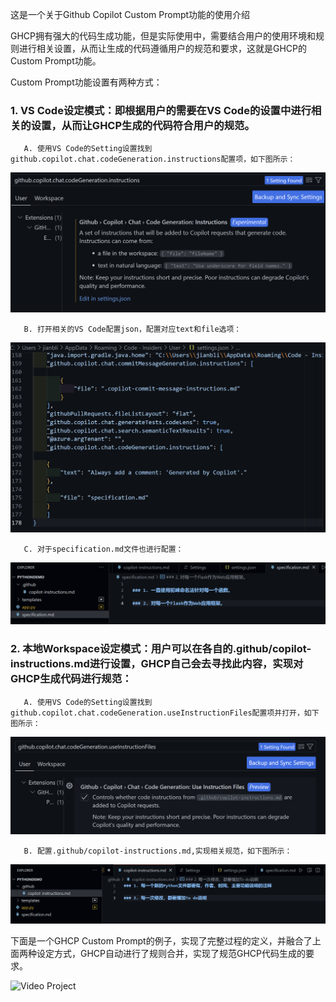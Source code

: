 这是一个关于Github Copilot Custom Prompt功能的使用介绍

GHCP拥有强大的代码生成功能，但是实际使用中，需要结合用户的使用环境和规则进行相关设置，从而让生成的代码遵循用户的规范和要求，这就是GHCP的Custom Prompt功能。

Custom Prompt功能设置有两种方式：

### 1. VS Code设定模式：即根据用户的需要在VS Code的设置中进行相关的设置，从而让GHCP生成的代码符合用户的规范。

       A. 使用VS Code的Setting设置找到github.copilot.chat.codeGeneration.instructions配置项，如下图所示：

![vscode_setting](./resources/vscode_setting.png)

       B. 打开相关的VS Code配置json，配置对应text和file选项：

![setting_json](./resources/setting_json.png)

       C. 对于specification.md文件也进行配置：

![specification](./resources/specification.png)


### 2. 本地Workspace设定模式：用户可以在各自的.github/copilot-instructions.md进行设置，GHCP自己会去寻找此内容，实现对GHCP生成代码进行规范：

       A. 使用VS Code的Setting设置找到github.copilot.chat.codeGeneration.useInstructionFiles配置项并打开，如下图所示：

![instructionsetting](./resources/instructionsetting.png)

       B. 配置.github/copilot-instructions.md,实现相关规范，如下图所示：

![instruction](./resources/instruction.png)


下面是一个GHCP Custom Prompt的例子，实现了完整过程的定义，并融合了上面两种设定方式，GHCP自动进行了规则合并，实现了规范GHCP代码生成的要求。

![Video Project](https://github.com/CopilotNext/GHCP_Demo/blob/main/customPrompt/resources/custprompt.gif)